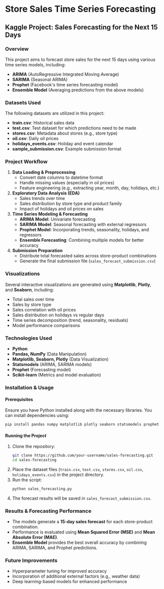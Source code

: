 # Store Sales Time Series Forecasting

## Kaggle Project: Sales Forecasting for the Next 15 Days

### Overview
This project aims to forecast store sales for the next 15 days using various time series models, including:
- **ARIMA** (AutoRegressive Integrated Moving Average)
- **SARIMA** (Seasonal ARIMA)
- **Prophet** (Facebook's time series forecasting model)
- **Ensemble Model** (Averaging predictions from the above models)

### Datasets Used
The following datasets are utilized in this project:
- **train.csv**: Historical sales data
- **test.csv**: Test dataset for which predictions need to be made
- **stores.csv**: Metadata about stores (e.g., store type)
- **oil.csv**: Daily oil prices
- **holidays_events.csv**: Holiday and event calendar
- **sample_submission.csv**: Example submission format

### Project Workflow
1. **Data Loading & Preprocessing**
   - Convert date columns to datetime format
   - Handle missing values (especially in oil prices)
   - Feature engineering (e.g., extracting year, month, day, holidays, etc.)
2. **Exploratory Data Analysis (EDA)**
   - Sales trends over time
   - Sales distribution by store type and product family
   - Impact of holidays and oil prices on sales
3. **Time Series Modeling & Forecasting**
   - **ARIMA Model**: Univariate forecasting
   - **SARIMA Model**: Seasonal forecasting with external regressors
   - **Prophet Model**: Incorporating trends, seasonality, holidays, and regressors
   - **Ensemble Forecasting**: Combining multiple models for better accuracy
4. **Submission Preparation**
   - Distribute total forecasted sales across store-product combinations
   - Generate the final submission file (`sales_forecast_submission.csv`)

### Visualizations
Several interactive visualizations are generated using **Matplotlib**, **Plotly**, and **Seaborn**, including:
- Total sales over time
- Sales by store type
- Sales correlation with oil prices
- Sales distribution on holidays vs regular days
- Time series decomposition (trend, seasonality, residuals)
- Model performance comparisons

### Technologies Used
- **Python**
- **Pandas, NumPy** (Data Manipulation)
- **Matplotlib, Seaborn, Plotly** (Data Visualization)
- **Statsmodels** (ARIMA, SARIMA models)
- **Prophet** (Forecasting model)
- **Scikit-learn** (Metrics and model evaluation)

### Installation & Usage
#### Prerequisites
Ensure you have Python installed along with the necessary libraries. You can install dependencies using:
```bash
pip install pandas numpy matplotlib plotly seaborn statsmodels prophet scikit-learn tqdm
```

#### Running the Project
1. Clone the repository:
   ```bash
   git clone https://github.com/your-username/sales-forecasting.git
   cd sales-forecasting
   ```
2. Place the dataset files (`train.csv`, `test.csv`, `stores.csv`, `oil.csv`, `holidays_events.csv`) in the project directory.
3. Run the script:
   ```bash
   python sales_forecasting.py
   ```
4. The forecast results will be saved in `sales_forecast_submission.csv`.

### Results & Forecasting Performance
- The models generate a **15-day sales forecast** for each store-product combination.
- Performance is evaluated using **Mean Squared Error (MSE)** and **Mean Absolute Error (MAE)**.
- **Ensemble Model** provides the best overall accuracy by combining ARIMA, SARIMA, and Prophet predictions.

### Future Improvements
- Hyperparameter tuning for improved accuracy
- Incorporation of additional external factors (e.g., weather data)
- Deep learning-based models for enhanced performance



